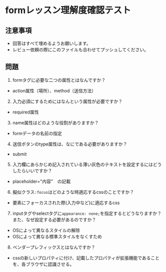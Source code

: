# formレッスン理解度確認テスト

## 注意事項

- 回答はすべて埋めるようお願いします。
- レビュー依頼の際にこのファイルも合わせてプッシュしてください。

## 問題

1. formタグに必要な二つの属性とはなんですか？
  - action属性（場所）、method（送信方法）

2. 入力必須にするためにはなんという属性が必要ですか？
  - required属性

3. name属性はどのような役割がありますか？
  - formデータの名前の指定

4. 送信ボタンのtype属性は、なにである必要がありますか？
  - submit

5. 入力欄にあらかじめ記入されている薄い灰色のテキストを設定するにはどうしたらいいですか？
  - placeholder="内容"　の記載

6. 擬似クラス`:focus`はどのような時適応するcssのことですか？
  - 要素にフォーカスされた際(入力中など)に適応するcss

7. inputタグやselectタグに`appearance: none;`を指定するとどうなりますか？また、なぜ設定する必要があるのですか？
  - OSによって異なるスタイルの解除
  - OSによって異なる標準スタイルをなくすため

8. ベンダープレフィックスとはなんですか？
  - cssの新しいプロパティに付け、記載したプロパティが拡張機能であることを、各ブラウザに認識させる。